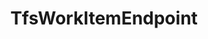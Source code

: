 ---
optionsClassName: TfsWorkItemEndpointOptions
optionsClassFullName: MigrationTools.Endpoints.TfsWorkItemEndpointOptions
configurationSamples: []
description: missng XML code comments
className: TfsWorkItemEndpoint
typeName: Endpoints
architecture: v2
options: []
status: missng XML code comments
processingTarget: missng XML code comments
classFile: /src/MigrationTools.Clients.AzureDevops.ObjectModel/Endpoints/TfsWorkItemEndpoint.cs
optionsClassFile: /src/MigrationTools.Clients.AzureDevops.ObjectModel/Endpoints/TfsWorkItemEndpointOptions.cs

redirectFrom: []
layout: reference
toc: true
permalink: /Reference/v2/Endpoints/TfsWorkItemEndpoint/
title: TfsWorkItemEndpoint
categories:
- Endpoints
- v2
notes: >+
  The Work Item endpoint is super awesome.


  Client  | WriteTo/ReadFrom | Endpoint | Data Target | Description

  ----------|-----------|------------

  AzureDevops.ObjectModel | Tfs Object Model | `TfsWorkItemEndPoint` | WorkItems | TBA

  AzureDevops.Rest | Azure DevOps REST | ?

  FileSystem | Local Files | `FileSystemWorkItemEndpoint` | WorkItems | TBA

introduction: ''

---